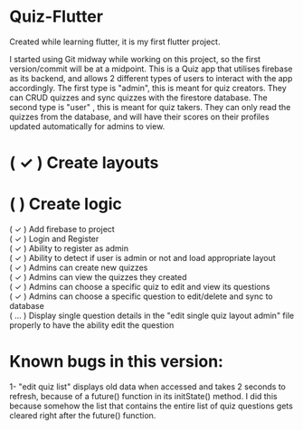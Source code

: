 # Quiz-Flutter
Created while learning flutter, it is my first flutter project.

I started using Git midway while working on this project, so the first version/commit will be at a midpoint.
This is a Quiz app that utilises firebase as its backend, and allows 2 different types of users to interact with the app accordingly. The first type is "admin", this is meant for quiz creators. They can CRUD quizzes and sync quizzes with the firestore database. The second type is "user" , this is meant for quiz takers. They can only read the quizzes from the database, and will have their scores on their profiles updated automatically for admins to view.

# ( ✓ ) Create layouts

# (  ) Create logic

( ✓ ) Add firebase to project<br />
( ✓ ) Login and Register<br />
( ✓ ) Ability to register as admin<br />
( ✓ ) Ability to detect if user is admin or not and load appropriate layout<br />
( ✓ ) Admins can create new quizzes<br />
( ✓ ) Admins can view the quizzes they created<br />
( ✓ ) Admins can choose a specific quiz to edit and view its questions<br />
( ✓ ) Admins can choose a specific question to edit/delete and sync to database<br />
( ... ) Display single question details in the "edit single quiz layout admin" file properly to have the ability  edit the question<br />


# Known bugs in this version:

1- "edit quiz list" displays old data when accessed and takes 2 seconds to refresh, because of a future() function in its initState() method. I did this because somehow the list that contains the entire list of quiz questions gets cleared right after the future() function.
